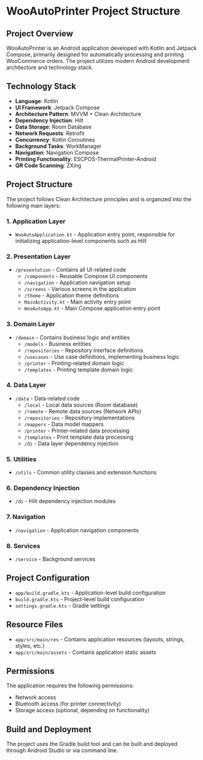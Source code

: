 # WooAutoPrinter Project Structure

## Project Overview
WooAutoPrinter is an Android application developed with Kotlin and Jetpack Compose, primarily designed for automatically processing and printing WooCommerce orders. The project utilizes modern Android development architecture and technology stack.

## Technology Stack
- **Language**: Kotlin
- **UI Framework**: Jetpack Compose
- **Architecture Pattern**: MVVM + Clean Architecture
- **Dependency Injection**: Hilt
- **Data Storage**: Room Database
- **Network Requests**: Retrofit
- **Concurrency**: Kotlin Coroutines
- **Background Tasks**: WorkManager
- **Navigation**: Navigation Compose
- **Printing Functionality**: ESCPOS-ThermalPrinter-Android
- **QR Code Scanning**: ZXing

## Project Structure
The project follows Clean Architecture principles and is organized into the following main layers:

### 1. Application Layer
- `WooAutoApplication.kt` - Application entry point, responsible for initializing application-level components such as Hilt

### 2. Presentation Layer
- `/presentation` - Contains all UI-related code
  - `/components` - Reusable Compose UI components
  - `/navigation` - Application navigation setup
  - `/screens` - Various screens in the application
  - `/theme` - Application theme definitions
  - `MainActivity.kt` - Main activity entry point
  - `WooAutoApp.kt` - Main Compose application entry point

### 3. Domain Layer
- `/domain` - Contains business logic and entities
  - `/models` - Business entities
  - `/repositories` - Repository interface definitions
  - `/usecases` - Use case definitions, implementing business logic
  - `/printer` - Printing-related domain logic
  - `/templates` - Printing template domain logic

### 4. Data Layer
- `/data` - Data-related code
  - `/local` - Local data sources (Room database)
  - `/remote` - Remote data sources (Network APIs)
  - `/repositories` - Repository implementations
  - `/mappers` - Data model mappers
  - `/printer` - Printer-related data processing
  - `/templates` - Print template data processing
  - `/di` - Data layer dependency injection

### 5. Utilities
- `/utils` - Common utility classes and extension functions

### 6. Dependency Injection
- `/di` - Hilt dependency injection modules

### 7. Navigation
- `/navigation` - Application navigation components

### 8. Services
- `/service` - Background services

## Project Configuration
- `app/build.gradle.kts` - Application-level build configuration
- `build.gradle.kts` - Project-level build configuration
- `settings.gradle.kts` - Gradle settings

## Resource Files
- `app/src/main/res` - Contains application resources (layouts, strings, styles, etc.)
- `app/src/main/assets` - Contains application static assets

## Permissions
The application requires the following permissions:
- Network access
- Bluetooth access (for printer connectivity)
- Storage access (optional, depending on functionality)

## Build and Deployment
The project uses the Gradle build tool and can be built and deployed through Android Studio or via command line. 